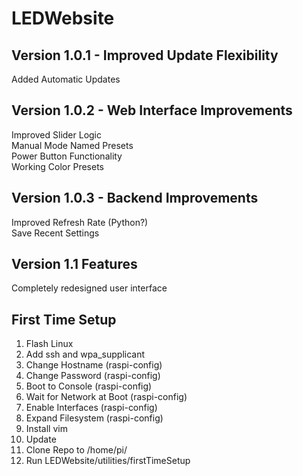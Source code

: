 # LEDWebsite  
## Version 1.0.1 - Improved Update Flexibility  
Added Automatic Updates  

## Version 1.0.2 - Web Interface Improvements  
Improved Slider Logic  
Manual Mode Named Presets  
Power Button Functionality  
Working Color Presets

## Version 1.0.3 - Backend Improvements  
Improved Refresh Rate (Python?)  
Save Recent Settings  

## Version 1.1 Features
Completely redesigned user interface  

## First Time Setup
1. Flash Linux  
2. Add ssh and wpa_supplicant  
3. Change Hostname (raspi-config)  
4. Change Password (raspi-config)  
5. Boot to Console (raspi-config)  
6. Wait for Network at Boot (raspi-config)  
7. Enable Interfaces (raspi-config)  
8. Expand Filesystem (raspi-config)  
9. Install vim
10. Update
11. Clone Repo to /home/pi/
11. Run LEDWebsite/utilities/firstTimeSetup  
